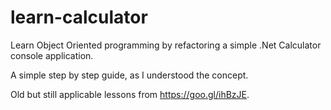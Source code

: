 ﻿# learn-calculator

Learn Object Oriented programming by refactoring a simple .Net Calculator console application.

A simple step by step guide, as I understood the concept.

Old but still applicable lessons from https://goo.gl/ihBzJE.
